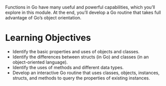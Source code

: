 Functions in Go have many useful and powerful capabilities, which you’ll explore in this module. At the end, you’ll develop a Go routine that takes full advantage of Go’s object orientation.
# Learning Objectives
- Identify the basic properties and uses of objects and classes.
- Identify the differences between structs (in Go) and classes (in an object-oriented language).
- Identify the uses of methods and different data types.
- Develop an interactive Go routine that uses classes, objects, instances, structs, and methods to query the properties of existing instances.
